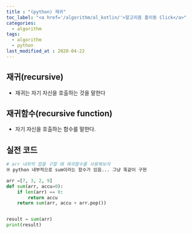 ```yaml
---
title : "(python) 재귀"
toc_label: "<a href='/algorithm/al_kotlin/'>알고리즘 홈이동 Click</a>"
categories:
  - algorithm
tags:
  - algorithm
  - python
last_modified_at : 2020-04-22
---
```

## 재귀(recursive)
- 재귀는 자기 자신을 호출하는 것을 말한다

## 재귀함수(recursive function)
- 자기 자신을 호출하는 함수를 말한다.

## 실전 코드
~~~python
# arr 내부의 합을 구할 때 재귀함수를 사용해보자
※ python 내부적으로 sum이라는 함수가 있음... 그냥 똑같이 구현

arr =[7, 3, 2, 9]
def sum(arr, accu=0):
    if len(arr) == 0:
        return accu
    return sum(arr, accu + arr.pop())


result = sum(arr)
print(result)
~~~